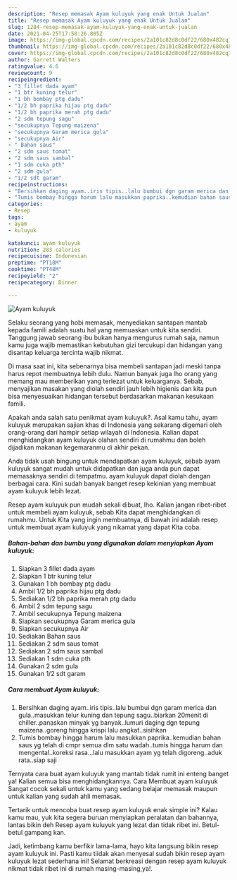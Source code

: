 ```yaml
---
description: "Resep memasak Ayam kuluyuk yang enak Untuk Jualan"
title: "Resep memasak Ayam kuluyuk yang enak Untuk Jualan"
slug: 1284-resep-memasak-ayam-kuluyuk-yang-enak-untuk-jualan
date: 2021-04-25T17:50:26.885Z
image: https://img-global.cpcdn.com/recipes/2a101c82d8c0df22/680x482cq70/ayam-kuluyuk-foto-resep-utama.jpg
thumbnail: https://img-global.cpcdn.com/recipes/2a101c82d8c0df22/680x482cq70/ayam-kuluyuk-foto-resep-utama.jpg
cover: https://img-global.cpcdn.com/recipes/2a101c82d8c0df22/680x482cq70/ayam-kuluyuk-foto-resep-utama.jpg
author: Garrett Walters
ratingvalue: 4.6
reviewcount: 9
recipeingredient:
- "3 fillet dada ayam"
- "1 btr kuning telur"
- "1 bh bombay ptg dadu"
- "1/2 bh paprika hijau ptg dadu"
- "1/2 bh paprika merah ptg dadu"
- "2 sdm tepung sagu"
- "secukupnya Tepung maizena"
- "secukupnya Garam merica gula"
- "secukupnya Air"
- " Bahan saus"
- "2 sdm saus tomat"
- "2 sdm saus sambal"
- "1 sdm cuka pth"
- "2 sdm gula"
- "1/2 sdt garam"
recipeinstructions:
- "Bersihkan daging ayam..iris tipis..lalu bumbui dgn garam merica dan gula..masukkan telur kuning dan tepung sagu..biarkan 20menit di chiller..panaskan minyak yg banyak..lumuri daging dgn tepung maizena..goreng hingga krispi lalu angkat..sisihkan"
- "Tumis bombay hingga harum lalu masukkan paprika..kemudian bahan saus yg telah di cmpr semua dlm satu wadah..tumis hingga harum dan mengental..koreksi rasa...lalu masukkan ayam yg telah digoreng..aduk rata..siap saji"
categories:
- Resep
tags:
- ayam
- kuluyuk

katakunci: ayam kuluyuk 
nutrition: 283 calories
recipecuisine: Indonesian
preptime: "PT18M"
cooktime: "PT48M"
recipeyield: "2"
recipecategory: Dinner

---
```



![Ayam kuluyuk](https://img-global.cpcdn.com/recipes/2a101c82d8c0df22/680x482cq70/ayam-kuluyuk-foto-resep-utama.jpg)

Selaku seorang yang hobi memasak, menyediakan santapan mantab kepada famili adalah suatu hal yang memuaskan untuk kita sendiri. Tanggung jawab seorang ibu bukan hanya mengurus rumah saja, namun kamu juga wajib memastikan kebutuhan gizi tercukupi dan hidangan yang disantap keluarga tercinta wajib nikmat.

Di masa  saat ini, kita sebenarnya bisa membeli santapan jadi meski tanpa harus repot membuatnya lebih dulu. Namun banyak juga lho orang yang memang mau memberikan yang terlezat untuk keluarganya. Sebab, menyajikan masakan yang diolah sendiri jauh lebih higienis dan kita pun bisa menyesuaikan hidangan tersebut berdasarkan makanan kesukaan famili. 



Apakah anda salah satu penikmat ayam kuluyuk?. Asal kamu tahu, ayam kuluyuk merupakan sajian khas di Indonesia yang sekarang digemari oleh orang-orang dari hampir setiap wilayah di Indonesia. Kalian dapat menghidangkan ayam kuluyuk olahan sendiri di rumahmu dan boleh dijadikan makanan kegemaranmu di akhir pekan.

Anda tidak usah bingung untuk mendapatkan ayam kuluyuk, sebab ayam kuluyuk sangat mudah untuk didapatkan dan juga anda pun dapat memasaknya sendiri di tempatmu. ayam kuluyuk dapat diolah dengan berbagai cara. Kini sudah banyak banget resep kekinian yang membuat ayam kuluyuk lebih lezat.

Resep ayam kuluyuk pun mudah sekali dibuat, lho. Kalian jangan ribet-ribet untuk membeli ayam kuluyuk, sebab Kita dapat menghidangkan di rumahmu. Untuk Kita yang ingin membuatnya, di bawah ini adalah resep untuk membuat ayam kuluyuk yang nikamat yang dapat Kita coba.

<!--inarticleads1-->

##### Bahan-bahan dan bumbu yang digunakan dalam menyiapkan Ayam kuluyuk:

1. Siapkan 3 fillet dada ayam
1. Siapkan 1 btr kuning telur
1. Gunakan 1 bh bombay ptg dadu
1. Ambil 1/2 bh paprika hijau ptg dadu
1. Sediakan 1/2 bh paprika merah ptg dadu
1. Ambil 2 sdm tepung sagu
1. Ambil secukupnya Tepung maizena
1. Siapkan secukupnya Garam merica gula
1. Siapkan secukupnya Air
1. Sediakan  Bahan saus
1. Sediakan 2 sdm saus tomat
1. Sediakan 2 sdm saus sambal
1. Sediakan 1 sdm cuka pth
1. Gunakan 2 sdm gula
1. Gunakan 1/2 sdt garam




<!--inarticleads2-->

##### Cara membuat Ayam kuluyuk:

1. Bersihkan daging ayam..iris tipis..lalu bumbui dgn garam merica dan gula..masukkan telur kuning dan tepung sagu..biarkan 20menit di chiller..panaskan minyak yg banyak..lumuri daging dgn tepung maizena..goreng hingga krispi lalu angkat..sisihkan
1. Tumis bombay hingga harum lalu masukkan paprika..kemudian bahan saus yg telah di cmpr semua dlm satu wadah..tumis hingga harum dan mengental..koreksi rasa...lalu masukkan ayam yg telah digoreng..aduk rata..siap saji




Ternyata cara buat ayam kuluyuk yang mantab tidak rumit ini enteng banget ya! Kalian semua bisa menghidangkannya. Cara Membuat ayam kuluyuk Sangat cocok sekali untuk kamu yang sedang belajar memasak maupun untuk kalian yang sudah ahli memasak.

Tertarik untuk mencoba buat resep ayam kuluyuk enak simple ini? Kalau kamu mau, yuk kita segera buruan menyiapkan peralatan dan bahannya, lantas bikin deh Resep ayam kuluyuk yang lezat dan tidak ribet ini. Betul-betul gampang kan. 

Jadi, ketimbang kamu berfikir lama-lama, hayo kita langsung bikin resep ayam kuluyuk ini. Pasti kamu tiidak akan menyesal sudah bikin resep ayam kuluyuk lezat sederhana ini! Selamat berkreasi dengan resep ayam kuluyuk nikmat tidak ribet ini di rumah masing-masing,ya!.

